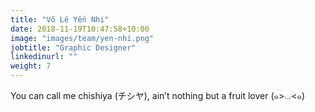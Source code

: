 ```yaml
---
title: "Võ Lê Yến Nhi"
date: 2018-11-19T10:47:58+10:00
image: "images/team/yen-nhi.png"
jobtitle: "Graphic Designer"
linkedinurl: ""
weight: 7
---
```


You can call me chishiya (チシヤ), ain’t nothing but a fruit lover (๑>◡<๑)
